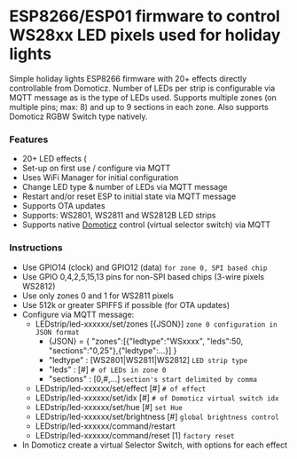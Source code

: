 # ESP8266/ESP01 firmware to control WS28xx LED pixels used for holiday lights
Simple holiday lights ESP8266 firmware with 20+ effects directly controllable from Domoticz. Number of LEDs per strip is configurable via MQTT message as is the type of LEDs used.
Supports multiple zones (on multiple pins; max: 8) and up to 9 sections in each zone.
Also supports Domoticz RGBW Switch type natively.

### Features
- 20+ LED effects (
- Set-up on first use / configure via MQTT
- Uses WiFi Manager for initial configuration
- Change LED type & number of LEDs via MQTT message
- Restart and/or reset ESP to initial state via MQTT message
- Supports OTA updates
- Supports: WS2801, WS2811 and WS2812B LED strips
- Supports native [Domoticz](https://www.domoticz.com) control (virtual selector switch) via MQTT

### Instructions
- Use GPIO14 (clock) and GPIO12 (data) `for zone 0, SPI based chip`
- Use GPIO 0,4,2,5,15,13 pins for non-SPI based chips (3-wire pixels WS2812)
- Use only zones 0 and 1 for WS2811 pixels
- Use 512k or greater SPIFFS if possible (for OTA updates)
- Configure via MQTT message:
  - LEDstrip/led-xxxxxx/set/zones [{JSON}] `zone 0 configuration in JSON format`
    - {JSON} = { "zones":[{"ledtype":"WSxxxx", "leds":50, "sections":"0,25"},{"ledtype":...}] }
    - "ledtype" : [WS2801|WS2811|WS2812] `LED strip type`
    - "leds" : [#] `# of LEDs in zone 0`
    - "sections" : [0,#,...] `section's start delimited by comma`
  - LEDstrip/led-xxxxxx/set/effect [#] `# of effect`
  - LEDstrip/led-xxxxxx/set/idx [#] `# of Domoticz virtual switch idx`
  - LEDstrip/led-xxxxxx/set/hue [#] `set Hue`
  - LEDstrip/led-xxxxxx/set/brightness [#] `global brightness control`
  - LEDstrip/led-xxxxxx/command/restart
  - LEDstrip/led-xxxxxx/command/reset [1] `factory reset`
- In Domoticz create a virtual Selector Switch, with options for each effect
